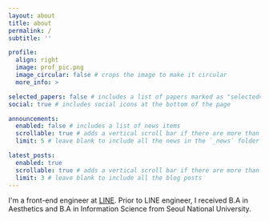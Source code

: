 ```yaml
---
layout: about
title: about
permalink: /
subtitle: ''

profile:
  align: right
  image: prof_pic.png
  image_circular: false # crops the image to make it circular
  more_info: >

selected_papers: false # includes a list of papers marked as "selected={true}"
social: true # includes social icons at the bottom of the page

announcements:
  enabled: false # includes a list of news items
  scrollable: true # adds a vertical scroll bar if there are more than 3 news items
  limit: 5 # leave blank to include all the news in the `_news` folder

latest_posts:
  enabled: true
  scrollable: true # adds a vertical scroll bar if there are more than 3 new posts items
  limit: 3 # leave blank to include all the blog posts
---
```


I'm a front-end engineer at [LINE](https://linecorp.com/en/business/service/). Prior to LINE engineer, I received B.A in Aesthetics and B.A in Information Science from Seoul National University.

